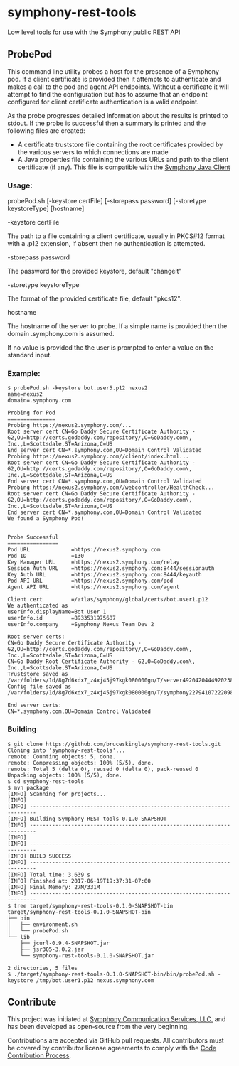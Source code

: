 # symphony-rest-tools
Low level tools for use with the Symphony public REST API

## ProbePod
This command line utility probes a host for the presence of 
a Symphony pod. If a client certificate is provided then it
attempts to authenticate and makes a call to the pod and agent
API endpoints. Without a certificate it will attempt to find
the configuration but has to assume that an endpoint configured
for client certificate authentication is a valid endpoint.

As the probe progresses detailed information about the results
is printed to stdout. If the probe is successful then a
summary is printed and the following files are created:

* A certificate truststore file containing the root certificates
provided by the various servers to which connections are made
* A Java properties file containing the various URLs and path
to the client certificate (if any). This file is compatible
with the [Symphony Java Client](https://github.com/symphonyoss/symphony-java-client)

### Usage:

probePod.sh [-keystore certFile] [-storepass password] [-storetype keystoreType] [hostname]

 -keystore certFile

The path to a file containing a client certificate, usually in
PKCS#12 format with a .p12 extension, if absent then no authentication
is attempted.

 -storepass password

The password for the provided keystore, default "changeit"

 -storetype keystoreType
 
 The format of the provided certificate file, default "pkcs12".
 
 hostname
 
 The hostname of the server to probe. If a simple name is provided then
 the domain .symphony.com is assumed.
 
 If no value is provided the the user is prompted to enter a value
 on the standard input.
 

### Example:

```
$ probePod.sh -keystore bot.user5.p12 nexus2
name=nexus2
domain=.symphony.com

Probing for Pod
===============
Probing https://nexus2.symphony.com/...
Root server cert CN=Go Daddy Secure Certificate Authority - G2,OU=http://certs.godaddy.com/repository/,O=GoDaddy.com\, Inc.,L=Scottsdale,ST=Arizona,C=US
End server cert CN=*.symphony.com,OU=Domain Control Validated
Probing https://nexus2.symphony.com//client/index.html...
Root server cert CN=Go Daddy Secure Certificate Authority - G2,OU=http://certs.godaddy.com/repository/,O=GoDaddy.com\, Inc.,L=Scottsdale,ST=Arizona,C=US
End server cert CN=*.symphony.com,OU=Domain Control Validated
Probing https://nexus2.symphony.com//webcontroller/HealthCheck...
Root server cert CN=Go Daddy Secure Certificate Authority - G2,OU=http://certs.godaddy.com/repository/,O=GoDaddy.com\, Inc.,L=Scottsdale,ST=Arizona,C=US
End server cert CN=*.symphony.com,OU=Domain Control Validated
We found a Symphony Pod!


Probe Successful
================
Pod URL             =https://nexus2.symphony.com
Pod ID              =130
Key Manager URL     =https://nexus2.symphony.com/relay
Session Auth URL    =https://nexus2.symphony.com:8444/sessionauth
Key Auth URL        =https://nexus2.symphony.com:8444/keyauth
Pod API URL         =https://nexus2.symphony.com/pod
Agent API URL       =https://nexus2.symphony.com/agent

Client cert         =/atlas/symphony/global/certs/bot.user1.p12
We authenticated as
userInfo.displayName=Bot User 1
userInfo.id         =8933531975687
userInfo.company    =Symphony Nexus Team Dev 2

Root server certs:
CN=Go Daddy Secure Certificate Authority - G2,OU=http://certs.godaddy.com/repository/,O=GoDaddy.com\, Inc.,L=Scottsdale,ST=Arizona,C=US
CN=Go Daddy Root Certificate Authority - G2,O=GoDaddy.com\, Inc.,L=Scottsdale,ST=Arizona,C=US
Truststore saved as /var/folders/1d/8g7d6xdx7_z4xj45j97kgk080000gn/T/server4920420444920238160.truststore
Config file saved as /var/folders/1d/8g7d6xdx7_z4xj45j97kgk080000gn/T/symphony2279410722209853728.properties

End server certs:
CN=*.symphony.com,OU=Domain Control Validated

```
### Building

```
$ git clone https://github.com/bruceskingle/symphony-rest-tools.git
Cloning into 'symphony-rest-tools'...
remote: Counting objects: 5, done.
remote: Compressing objects: 100% (5/5), done.
remote: Total 5 (delta 0), reused 0 (delta 0), pack-reused 0
Unpacking objects: 100% (5/5), done.
$ cd symphony-rest-tools
$ mvn package
[INFO] Scanning for projects...
[INFO]                                                                         
[INFO] ------------------------------------------------------------------------
[INFO] Building Symphony REST tools 0.1.0-SNAPSHOT
[INFO] ------------------------------------------------------------------------
[INFO] 
[INFO] ------------------------------------------------------------------------
[INFO] BUILD SUCCESS
[INFO] ------------------------------------------------------------------------
[INFO] Total time: 3.639 s
[INFO] Finished at: 2017-06-19T19:37:31-07:00
[INFO] Final Memory: 27M/331M
[INFO] ------------------------------------------------------------------------
$ tree target/symphony-rest-tools-0.1.0-SNAPSHOT-bin
target/symphony-rest-tools-0.1.0-SNAPSHOT-bin
├── bin
│   ├── environment.sh
│   └── probePod.sh
└── lib
    ├── jcurl-0.9.4-SNAPSHOT.jar
    ├── jsr305-3.0.2.jar
    └── symphony-rest-tools-0.1.0-SNAPSHOT.jar

2 directories, 5 files
$ ./target/symphony-rest-tools-0.1.0-SNAPSHOT-bin/bin/probePod.sh -keystore /tmp/bot.user1.p12 nexus.symphony.com

```
## Contribute
This project was initiated at [Symphony Communication Services, LLC.](https://www.symphony.com) and has been developed as open-source from the very beginning.

Contributions are accepted via GitHub pull requests. All contributors must be covered by contributor license agreements to comply with the [Code Contribution Process](https://symphonyoss.atlassian.net/wiki/display/FM/Code+Contribution+Process).
